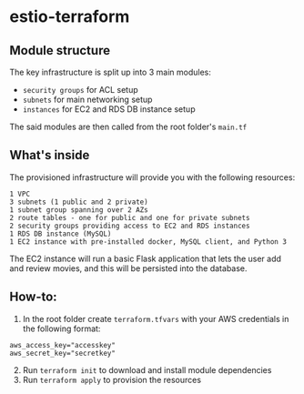 # estio-terraform
## Module structure
The key infrastructure is split up into 3 main modules:
* `security groups` for ACL setup
* `subnets` for main networking setup
* `instances` for EC2 and RDS DB instance setup

The said modules are then called from the root folder's `main.tf`

## What's inside
The provisioned infrastructure will provide you with the following resources:
```
1 VPC
3 subnets (1 public and 2 private)
1 subnet group spanning over 2 AZs
2 route tables - one for public and one for private subnets
2 security groups providing access to EC2 and RDS instances
1 RDS DB instance (MySQL)
1 EC2 instance with pre-installed docker, MySQL client, and Python 3
```
The EC2 instance will run a basic Flask application that lets the user add and review movies, and this will be persisted into the database.

## How-to:
1) In the root folder create `terraform.tfvars` with your AWS credentials in the following format:
```
aws_access_key="accesskey"
aws_secret_key="secretkey"
```
2) Run `terraform init` to download and install module dependencies 
3) Run `terraform apply` to provision the resources
